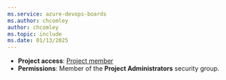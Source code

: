 ```yaml
---
ms.service: azure-devops-boards
ms.author: chcomley
author: chcomley
ms.topic: include
ms.date: 01/13/2025
---
```


- **Project access**: [Project member](../../organizations/security/add-users-team-project.md)
- **Permissions**: Member of the **Project Administrators** security group.
